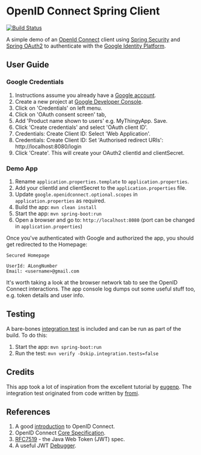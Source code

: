 # OpenID Connect Spring Client

[![Build Status](https://travis-ci.org/gazbert/openid-connect-spring-client.svg?branch=master)](https://travis-ci.org/gazbert/openid-connect-spring-client)

A simple demo of an [OpenId Connect](http://openid.net/connect/faq/) client using 
[Spring Security](http://docs.spring.io/spring-security/site/docs/4.2.2.RELEASE/reference/htmlsingle) and 
[Spring OAuth2](https://projects.spring.io/spring-security-oauth/docs/oauth2.html) to authenticate with the 
[Google Identity Platform](https://developers.google.com/identity/protocols/OpenIDConnect).

## User Guide

### Google Credentials

1. Instructions assume you already have a [Google account](https://accounts.google.com/).
1. Create a new project at [Google Developer Console](https://console.developers.google.com/iam-admin/projects).
1. Click on 'Credentials' on left menu.
1. Click on 'OAuth consent screen' tab,
1. Add 'Product name shown to users' e.g. MyThingyApp. Save.
1. Click 'Create credentials' and select 'OAuth client ID'.
1. Credentials: Create Client ID: Select 'Web Application'.
1. Credentials: Create Client ID: Set 'Authorised redirect URIs': http://localhost:8080/login
1. Click 'Create'. This will create your OAuth2 clientId and clientSecret.

### Demo App 

1. Rename `application.properties.template` to `application.properties`.
1. Add your clientId and clientSecret to the `application.properties` file.
1. Update `google.openidconnect.optional.scopes` in `application.properties` as required.
1. Build the app: `mvn clean install`
1. Start the app: `mvn spring-boot:run`
1. Open a browser and go to: `http://localhost:8080` (port can be changed in `application.properties`)

Once you've authenticated with Google and authorized the app, you should get redirected to the Homepage:

```
Secured Homepage

UserId: ALongNumber
Email: <username>@gmail.com
```

It's worth taking a look at the browser network tab to see the OpenID Connect interactions. 
The app console log dumps out some useful stuff too, e.g. token details and user info.

## Testing
A bare-bones [integration test](./src/test/java/org/gazbert/openidconnect/client/OpenIdConnectClientApplicationIT.java) 
is included and can be run as part of the build. To do this:
 
1. Start the app: `mvn spring-boot:run`
1. Run the test: `mvn verify -Dskip.integration.tests=false`

## Credits
This app took a lot of inspiration from the excellent tutorial by [eugenp](https://github.com/eugenp/tutorials/tree/master/spring-security-openid).
The integration test originated from code written by [fromi](https://github.com/fromi/spring-google-openidconnect).

## References

1. A good [introduction](https://connect2id.com/learn/openid-connect) to OpenID Connect.
1. OpenID Connect [Core Specification](http://openid.net/specs/openid-connect-core-1_0.html).
1. [RFC7519](https://tools.ietf.org/html/rfc7519) - the Java Web Token (JWT) spec.
1. A useful JWT [Debugger](https://jwt.io/).
